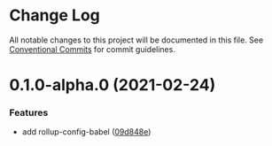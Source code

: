 # Change Log

All notable changes to this project will be documented in this file.
See [Conventional Commits](https://conventionalcommits.org) for commit guidelines.

# 0.1.0-alpha.0 (2021-02-24)


### Features

* add rollup-config-babel ([09d848e](https://github.com/azimutlabs/rollup/commit/09d848eed803e8b95184192b5a1a02f2d61f2b0f))
